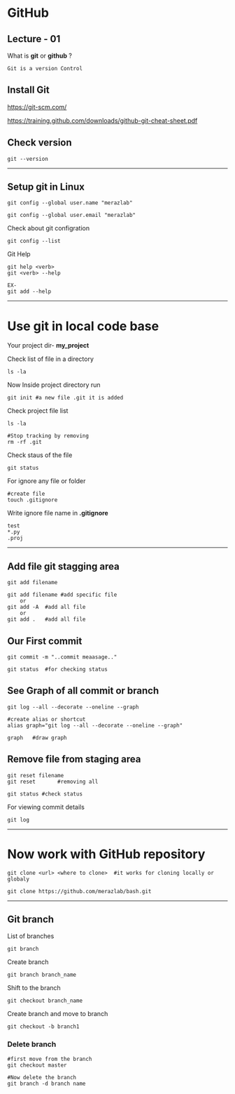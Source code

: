 # GitHub

## Lecture - 01

What is **git** or **github** ?

    Git is a version Control

## Install Git

https://git-scm.com/

https://training.github.com/downloads/github-git-cheat-sheet.pdf

## Check version

    git --version

---
## Setup git in Linux

    git config --global user.name "merazlab"   

    git config --global user.email "merazlab"  

Check about git configration

    git config --list

Git Help

    git help <verb>
    git <verb> --help

    EX-
    git add --help
---

# Use git in local code base

Your project dir- **my_project**

Check list of file in a directory

    ls -la

Now Inside project directory run

    git init #a new file .git it is added

Check project file list

    ls -la

    #Stop tracking by removing
    rm -rf .git

Check staus of the file 

    git status

For ignore any file or folder

    #create file
    touch .gitignore

Write ignore file name in **.gitignore**

    test
    *.py
    .proj
---
## Add file git stagging area

    git add filename    

    git add filename #add specific file
        or
    git add -A  #add all file 
        or
    git add .   #add all file


## Our First commit

    git commit -m "..commit meaasage.."

    git status  #for checking status

## See Graph of all commit or branch

    git log --all --decorate --oneline --graph

    #create alias or shortcut
    alias graph="git log --all --decorate --oneline --graph"

    graph   #draw graph


    

## Remove file from staging area

    git reset filename
    git reset       #removing all

    git status #check status


For viewing commit details

    git log

------

# Now work with GitHub repository

    git clone <url> <where to clone>  #it works for cloning locally or globaly

    git clone https://github.com/merazlab/bash.git

---

## Git branch

List of branches

    git branch
Create branch

    git branch branch_name
Shift to the branch

    git checkout branch_name

Create branch and move to branch

    git checkout -b branch1

### Delete branch
    
    #first move from the branch
    git checkout master

    #Now delete the branch
    git branch -d branch name  
